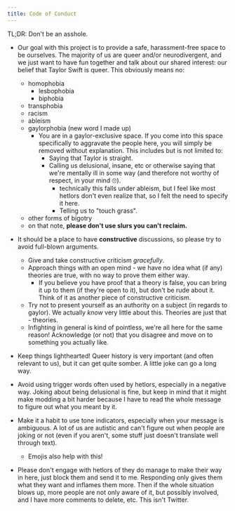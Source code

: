 ```yaml
---
title: Code of Conduct
---
```

TL;DR: Don't be an asshole.

- Our goal with this project is to provide a safe, harassment-free space to be ourselves. The majority of us are queer and/or neurodivergent, and we just want to have fun together and talk about our shared interest: our belief that Taylor Swift is queer. This obviously means no:
	- homophobia
		- lesbophobia
		- biphobia
	- transphobia
	- racism
	- ableism
	- gaylorphobia (new word I made up)
		- You are in a gaylor-exclusive space. If you come into this space specifically to aggravate the people here, you will simply be removed without explanation. This includes but is not limited to:
			- Saying that Taylor is straight.
			- Calling us delusional, insane, etc or otherwise saying that we're mentally ill in some way (and therefore not worthy of respect, in your mind 🙄).
				- technically this falls under ableism, but I feel like most hetlors don't even realize that, so I felt the need to specify it here.
				- Telling us to "touch grass".
	- other forms of bigotry
	- on that note, **please don't use slurs you can't reclaim.**

- It should be a place to have **constructive** discussions, so please try to avoid full-blown arguments. 
	- Give and take constructive criticism *gracefully*.
	- Approach things with an open mind - we have no idea what (if any) theories are true, with no way to prove them either way.
		- If you believe you have proof that a theory is false, you can bring it up to them (if they're open to it), but don't be rude about it. Think of it as another piece of constructive criticism.
	- Try not to present yourself as an authority on a subject (in regards to gaylor). We actually *know* very little about this. Theories are just that - theories.
	- Infighting in general is kind of pointless, we're all here for the same reason! Acknowledge (or not) that you disagree and move on to something you actually like.
- Keep things lighthearted! Queer history is very important (and often relevant to us), but it can get quite somber. A little joke can go a long way.
- Avoid using trigger words often used by hetlors, especially in a negative way. Joking about being delusional is fine, but keep in mind that it might make modding a bit harder because I have to read the whole message to figure out what you meant by it.
- Make it a habit to use tone indicators, especially when your message is ambiguous. A lot of us are autistic and can't figure out when people are joking or not (even if you aren't, some stuff just doesn't translate well through text).
	- Emojis also help with this!
- Please don't engage with hetlors of they do manage to make their way in here, just block them and send it to me. Responding only gives them what they want and inflames them more. Then if the whole situation blows up, more people are not only aware of it, but possibly involved, and I have more comments to delete, etc. This isn't Twitter.